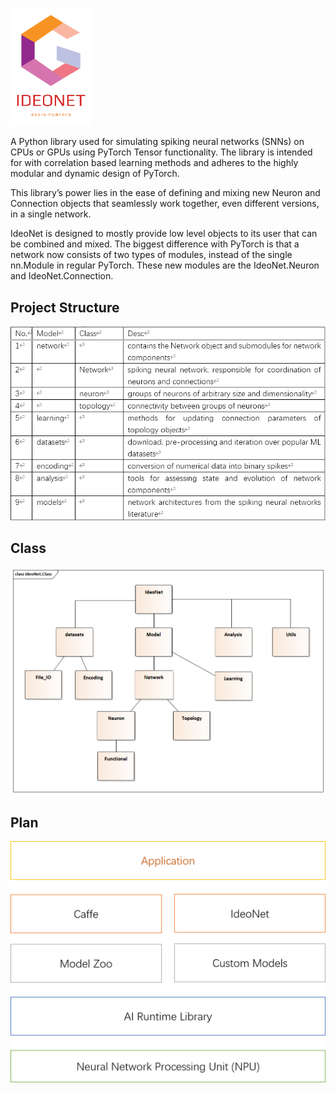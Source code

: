 <p align="left"><img width="130" src="docs/logo.png"/></p>

A Python library used for simulating spiking neural networks (SNNs) on CPUs or GPUs using PyTorch Tensor functionality. The library is intended for with correlation based learning methods and adheres to the highly modular and dynamic design of PyTorch.

This library’s power lies in the ease of defining and mixing new Neuron and Connection objects that seamlessly work together, even different versions, in a single network.

IdeoNet is designed to mostly provide low level objects to its user that can be combined and mixed. The biggest difference with PyTorch is that a network now consists of two types of modules, instead of the single nn.Module in regular PyTorch. These new modules are the IdeoNet.Neuron and IdeoNet.Connection.

## Project Structure
<p align="left"><img width="600" src="docs/Project_Structure.png"/></p>

## Class
<p align="left"><img width="600" src="docs/Class_Diagram.png"/></p>

## Plan
<p align="left"><img width="600" src="docs/ideonet_plan.png"/></p>